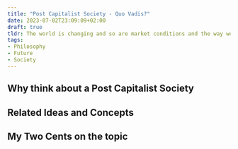 ```yaml
---
title: "Post Capitalist Society - Quo Vadis?"
date: 2023-07-02T23:09:09+02:00
draft: true
tldr: The world is changing and so are market conditions and the way we are living. Considering the increasing productivity and the social issues in societies, one can not help but asking if the current system, i.e. capitalism, is still the best fit for the future. This articles explores different ideas and why they might be relevant.
tags:
- Philosophy
- Future
- Society
---
```


## Why think about a Post Capitalist Society

## Related Ideas and Concepts

## My Two Cents on the topic
